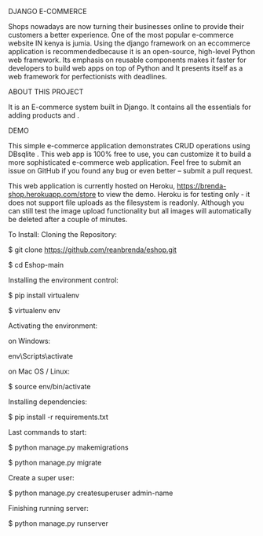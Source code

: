 
DJANGO E-COMMERCE


Shops  nowadays are now turning their businesses online to provide their customers a better experience. One of the most popular e-commerce website IN kenya is jumia. Using the django framework on an eccommerce application is  recommendedbecause it is an open-source, high-level Python web framework. Its emphasis on reusable components makes it faster for developers to build web apps on top of Python and  It presents itself as a web framework for perfectionists with deadlines.

ABOUT THIS PROJECT

It is an E-commerce system built in Django. It contains all the essentials for adding products and  .

DEMO

This simple e-commerce application demonstrates CRUD operations using DBsqlite . This web app is 100% free to use, you can customize it to build a more sophisticated e-commerce web application. Feel free to submit an issue on GitHub if you found any bug or even better – submit a pull request.

This web application is currently hosted on Heroku, https://brenda-shop.herokuapp.com/store to view the demo. Heroku is for testing only - it does not support file uploads as the filesystem is readonly. Although you can still test the image upload functionality but all images will automatically be deleted after a couple of minutes.


To Install:
Cloning the Repository:

$ git clone https://github.com/reanbrenda/eshop.git

$ cd Eshop-main

Installing the environment control:

$ pip install virtualenv

$ virtualenv env

Activating the environment:

on Windows:

env\Scripts\activate

on Mac OS / Linux:

$ source env/bin/activate

Installing dependencies:

$ pip install -r requirements.txt


Last commands to start:

$ python manage.py makemigrations

$ python manage.py migrate

Create a super user:

$ python manage.py createsuperuser admin-name

Finishing running server:

$ python manage.py runserver
